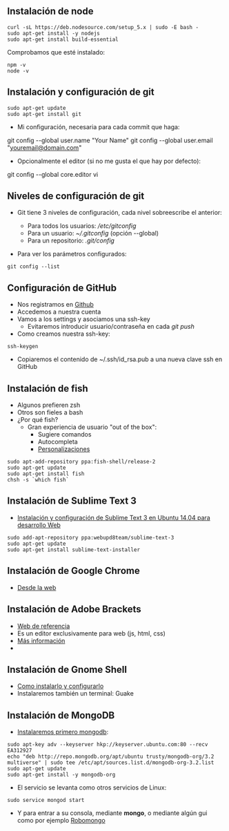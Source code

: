 
## Instalación de node

```
curl -sL https://deb.nodesource.com/setup_5.x | sudo -E bash -
sudo apt-get install -y nodejs
sudo apt-get install build-essential
```

Comprobamos que esté instalado:

```
npm -v
node -v
```


## Instalación y configuración de git

```
sudo apt-get update
sudo apt-get install git
```

- Mi configuración, necesaria para cada commit que haga:

git config --global user.name "Your Name"
git config --global user.email "youremail@domain.com"

- Opcionalmente el editor (si no me gusta el que hay por defecto):

git config --global core.editor vi

## Niveles de configuración de git

- Git tiene 3 niveles de configuración, cada nivel sobreescribe el anterior:
    - Para todos los usuarios: */etc/gitconfig*
    - Para un usuario: *~/.gitconfig*  (opción --global)
    - Para un repositorio: *.git/config* 

- Para ver los parámetros configurados:

```
git config --list
```

## Configuración de GitHub
- Nos registramos en [Github](https://github.com/) 
- Accedemos a nuestra cuenta
- Vamos a los settings y asociamos una ssh-key
    - Evitaremos introducir usuario/contraseña en cada *git push*
- Como creamos nuestra ssh-key:

```
ssh-keygen
```
- Copiaremos el contenido de ~/.ssh/id_rsa.pub a una nueva clave ssh en GitHub

## Instalación de fish

- Algunos prefieren zsh
- Otros son fieles a bash
- ¿Por qué fish?
    - Gran experiencia de usuario "out of the box":
        - Sugiere comandos
        - Autocompleta
        - [Personalizaciones](https://github.com/justinmayer/tacklebox)

```
sudo apt-add-repository ppa:fish-shell/release-2
sudo apt-get update
sudo apt-get install fish
chsh -s `which fish`
```

## Instalación de Sublime Text 3

- [Instalación y configuración de Sublime Text 3 en Ubuntu 14.04 para desarrollo Web](http://www.formandome.es/linux/instalacion-y-configuracion-de-sublime-text-3-en-ubuntu-14-04-para-desarrollo-web/)

```
sudo add-apt-repository ppa:webupd8team/sublime-text-3 
sudo apt-get update
sudo apt-get install sublime-text-installer
```

## Instalación de Google Chrome
- [Desde la web](https://www.google.com/chrome/browser/desktop/index.html)

## Instalación de Adobe Brackets
- [Web de referencia](http://brackets.io/)
- Es un editor exclusivamente para web (js, html, css)
- [Más información](http://www.formandome.es/linux/instalacion-y-configuracion-de-brackets-en-ubuntu-14-04/)
- 
## Instalación de Gnome Shell
- [Como instalarlo y configurarlo](http://www.formandome.es/linux/configuracion-inicial-de-ubuntu-14-04/)
- Instalaremos también un terminal: Guake

## Instalación de MongoDB
- [Instalaremos primero mongodb](https://docs.mongodb.com/master/tutorial/install-mongodb-on-ubuntu/):
```
sudo apt-key adv --keyserver hkp://keyserver.ubuntu.com:80 --recv EA312927
echo "deb http://repo.mongodb.org/apt/ubuntu trusty/mongodb-org/3.2 multiverse" | sudo tee /etc/apt/sources.list.d/mongodb-org-3.2.list
sudo apt-get update
sudo apt-get install -y mongodb-org
```

- El servicio se levanta como otros servicios de Linux: 
```
sudo service mongod start
```

- Y para entrar a su consola, mediante **mongo**, o mediante algún gui como por ejemplo [Robomongo](https://robomongo.org/)

